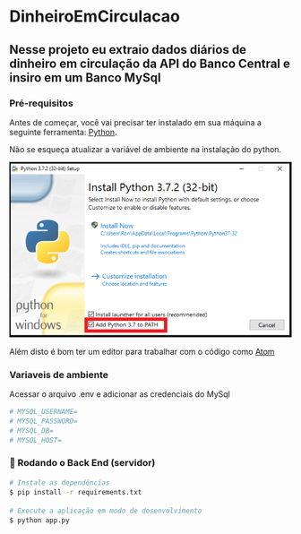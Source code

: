 # DinheiroEmCirculacao
## Nesse projeto eu extraio dados diários de dinheiro em circulação da API do Banco Central e insiro em um Banco MySql

### Pré-requisitos
Antes de começar, você vai precisar ter instalado em sua máquina a
seguinte ferramenta:
[Python](https://www.python.org/downloads/). 

Não se esqueça atualizar a variável de ambiente na instalação do python.

<img src="./img/python.png" />

Além disto é bom ter um editor para trabalhar com o código como [Atom](https://atom.io/)

### Variaveis de ambiente 
Acessar o arquivo .env e adicionar as credenciais do MySql

```bash
# MYSQL_USERNAME=
# MYSQL_PASSWORD=
# MYSQL_DB=
# MYSQL_HOST=
```

### 🎲 Rodando o Back End (servidor)

```bash
# Instale as dependências
$ pip install -r requirements.txt

# Execute a aplicação em modo de desenvolvimento
$ python app.py

```
